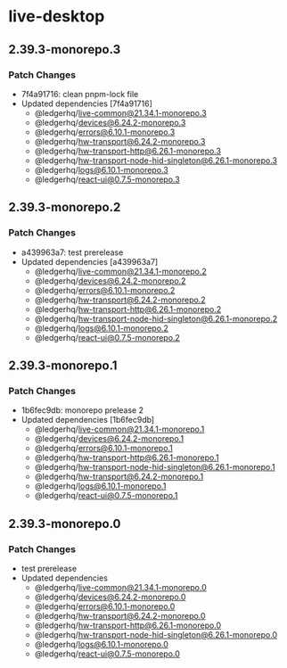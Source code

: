 # live-desktop

## 2.39.3-monorepo.3

### Patch Changes

- 7f4a91716: clean pnpm-lock file
- Updated dependencies [7f4a91716]
  - @ledgerhq/live-common@21.34.1-monorepo.3
  - @ledgerhq/devices@6.24.2-monorepo.3
  - @ledgerhq/errors@6.10.1-monorepo.3
  - @ledgerhq/hw-transport@6.24.2-monorepo.3
  - @ledgerhq/hw-transport-http@6.26.1-monorepo.3
  - @ledgerhq/hw-transport-node-hid-singleton@6.26.1-monorepo.3
  - @ledgerhq/logs@6.10.1-monorepo.3
  - @ledgerhq/react-ui@0.7.5-monorepo.3

## 2.39.3-monorepo.2

### Patch Changes

- a439963a7: test prerelease
- Updated dependencies [a439963a7]
  - @ledgerhq/live-common@21.34.1-monorepo.2
  - @ledgerhq/devices@6.24.2-monorepo.2
  - @ledgerhq/errors@6.10.1-monorepo.2
  - @ledgerhq/hw-transport@6.24.2-monorepo.2
  - @ledgerhq/hw-transport-http@6.26.1-monorepo.2
  - @ledgerhq/hw-transport-node-hid-singleton@6.26.1-monorepo.2
  - @ledgerhq/logs@6.10.1-monorepo.2
  - @ledgerhq/react-ui@0.7.5-monorepo.2

## 2.39.3-monorepo.1

### Patch Changes

- 1b6fec9db: monorepo prelease 2
- Updated dependencies [1b6fec9db]
  - @ledgerhq/live-common@21.34.1-monorepo.1
  - @ledgerhq/devices@6.24.2-monorepo.1
  - @ledgerhq/errors@6.10.1-monorepo.1
  - @ledgerhq/hw-transport-http@6.26.1-monorepo.1
  - @ledgerhq/hw-transport-node-hid-singleton@6.26.1-monorepo.1
  - @ledgerhq/hw-transport@6.24.2-monorepo.1
  - @ledgerhq/logs@6.10.1-monorepo.1
  - @ledgerhq/react-ui@0.7.5-monorepo.1

## 2.39.3-monorepo.0

### Patch Changes

- test prerelease
- Updated dependencies
  - @ledgerhq/live-common@21.34.1-monorepo.0
  - @ledgerhq/devices@6.24.2-monorepo.0
  - @ledgerhq/errors@6.10.1-monorepo.0
  - @ledgerhq/hw-transport@6.24.2-monorepo.0
  - @ledgerhq/hw-transport-http@6.26.1-monorepo.0
  - @ledgerhq/hw-transport-node-hid-singleton@6.26.1-monorepo.0
  - @ledgerhq/logs@6.10.1-monorepo.0
  - @ledgerhq/react-ui@0.7.5-monorepo.0
